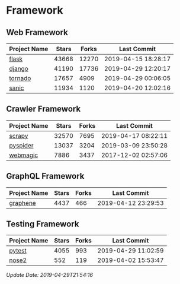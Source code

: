 # Framework

## Web Framework

| Project Name | Stars | Forks | Last Commit |
| ------------ | ----- | ----- | ----------- |
| [flask](https://github.com/pallets/flask) | 43668 | 12270 | 2019-04-15 18:28:17 |
| [django](https://github.com/django/django) | 41190 | 17736 | 2019-04-29 12:20:17 |
| [tornado](https://github.com/tornadoweb/tornado) | 17657 | 4909 | 2019-04-29 00:06:05 |
| [sanic](https://github.com/huge-success/sanic) | 11934 | 1120 | 2019-04-20 12:02:16 |

## Crawler Framework

| Project Name | Stars | Forks | Last Commit |
| ------------ | ----- | ----- | ----------- |
| [scrapy](https://github.com/scrapy/scrapy) | 32570 | 7695 | 2019-04-17 08:22:11 |
| [pyspider](https://github.com/binux/pyspider) | 13037 | 3204 | 2019-03-09 23:50:28 |
| [webmagic](https://github.com/code4craft/webmagic) | 7886 | 3437 | 2017-12-02 02:57:06 |

## GraphQL Framework

| Project Name | Stars | Forks | Last Commit |
| ------------ | ----- | ----- | ----------- |
| [graphene](https://github.com/graphql-python/graphene) | 4437 | 466 | 2019-04-12 23:29:53 |

## Testing Framework

| Project Name | Stars | Forks | Last Commit |
| ------------ | ----- | ----- | ----------- |
| [pytest](https://github.com/pytest-dev/pytest) | 4055 | 993 | 2019-04-29 11:02:59 |
| [nose2](https://github.com/nose-devs/nose2) | 552 | 119 | 2019-04-02 15:53:47 |

*Update Date: 2019-04-29T21:54:16*